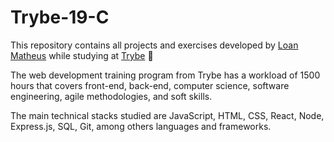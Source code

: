 # Trybe-19-C

This repository contains all projects and exercises developed by [Loan Matheus](https://www.linkedin.com/in/loan-matheus/) while studying at [Trybe](https://www.betrybe.com/) 🚀

The web development training program from Trybe has a workload of 1500 hours that covers front-end, back-end, computer science, software engineering, agile methodologies, and soft skills.

The main technical stacks studied are JavaScript, HTML, CSS, React, Node, Express.js, SQL, Git, among others languages and frameworks.
